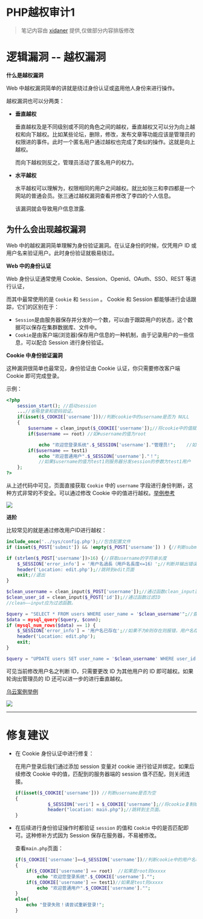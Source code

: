 # PHP越权审计1

> 笔记内容由 [xidaner](https://github.com/xidaner) 提供,仅做部分内容排版修改

# 逻辑漏洞 -- 越权漏洞

**什么是越权漏洞**

Web 中越权漏洞简单的讲就是绕过身份认证或盗用他人身份来进行操作。

越权漏洞也可以分两类：

- **垂直越权**

    垂直越权及是不同级别或不同的角色之间的越权，垂直越权又可以分为向上越权和向下越权。比如某些论坛，删除，修改，发布文章等功能应该是管理员的权限进的事件。此时一个匿名用户通过越权也完成了类似的操作。这就是向上越权。

    而向下越权则反之，管理员活动了匿名用户的权力。

- **水平越权**

    水平越权可以理解为，权限相同的用户之间越权。就比如张三和李四都是一个网站的普通会员。张三通过越权漏洞查看并修改了李四的个人信息。

    该漏洞就会导致用户信息泄露.

## 为什么会出现越权漏洞

Web 中的越权漏洞简单理解为身份验证漏洞。在认证身份的时候，仅凭用户 ID 或用户名来验证用户。此时身份验证就极易绕过。

**Web 中的身份认证**

Web 身份认证通常使用 Cookie、Session、Openid、OAuth、SSO、REST 等进行认证，

而其中最常使用的是 `Cookie` 和 `Session` 。 Cookie 和  Session 都能够进行会话跟踪，它们的区别在于：
- `Session`是由服务器保存并分发的一个数，可以由于跟踪用户的状态，这个数据可以保存在集群数据库、文件中。
- `Cookie`是由客户端(浏览器)保存用户信息的一种机制，由于记录用户的一些信息，可以配合 Session 进行身份验证。

**Cookie 中身份验证漏洞**

这种漏洞很简单也最常见，身份验证由 Cookie 认证，你只需要修改客户端 Cookie 即可完成登录。

示例：
```php
<?php
    session_start(); //启动session
    ...//省略登录和密码验证。
    if(isset($_COOKIE['username']))//判断cookie中的username是否为 NULL
    {
        $username = clean_input($_COOKIE['username']);//将cookie中的值赋给变量$username
        if($username == root) //如#username的值为root

            echo "欢迎您登录系统".$_SESSION['username']."管理员!";    //如果$username的值为root则服务器分发session的参数为root用户
        if($username == test1)
            echo "欢迎普通用户".$_SESSION['username']."！";
            //如果$username的值为test1则服务器分发session的参数为test1用户
    };
?>
```

从上述代码中可见，页面直接获取 `Cookie` 中的 `username` 字段进行身份判断，这种方式非常的不安全。可以通过修改 Cookie 中的值进行越权。[举例参考](https://blog.csdn.net/God_XiangYu/article/details/97989390)

![](../../../../../assets/img/Security/RedTeam/Web安全/PHP代码审计/PHP越权审计1/1.png)

**进阶**

比较常见的就是通过修改用户ID进行越权：
```php
include_once('../sys/config.php');//包含配置文件
if (isset($_POST['submit']) && !empty($_POST['username']) ) {//判断submit的值是否为NULL，并且判断username的值是否为空。

if (strlen($_POST['username'])>16) {//获取username的字符串长度
    $_SESSION['error_info'] = '用户名過長（用戶名長度<=16）';//判断并输出错误信息
    header('Location: edit.php');//跳转到edit页面
    exit;//退出
}

$clean_username = clean_input($_POST['username']);//通过函数clean_input过滤username
$clean_user_id = clean_input($_POST['id']);//通过函数过滤ID
//clean——input应为过滤函数。

$query = "SELECT * FROM users WHERE user_name = '$clean_username'";//查询是否存在过滤后的用户名
$data = mysql_query($query, $conn);
if (mysql_num_rows($data) == 1) {
    $_SESSION['error_info'] = '用户名已存在';//如果不为0则存在则报错，用户名存在
    header('Location: edit.php');
    exit;
}

$query = "UPDATE users SET user_name = '$clean_username' WHERE user_id = '$clean_user_id'";  //更新用户名信息，根据用户id判断。
```
可见当前修改用户名之判断 ID，只需要更改 ID 为其他用户的 ID 即可越权。如果轮询出管理员的 ID 还可以进一步的进行垂直越权。

[乌云案例举例](http://wy.zone.ci/bug_detail.php?wybug_id=wooyun-2016-0212974)

![](../../../../../assets/img/Security/RedTeam/Web安全/PHP代码审计/PHP越权审计1/2.png)

---

# 修复建议

- 在 Cookie 身份认证中进行修复：

    在用户登录后我们通过添加 session 变量对 cookie 进行验证并绑定。如果后续修改 Cookie 中的值，匹配到的服务器端的 session 值不匹配，则关闭连接。

    ```php
    if(isset($_COOKIE['username'])) //判断username是否为空
    {
                $_SESSION['veri'] = $_COOKIE['username'];//将cookie复制给session并保存或编码
                header("location: main.php");//跳转到主页面。
    }
    ```

- 在后续进行身份验证操作时都验证 `session` 的值和 `Cookie` 中的是否匹配即可。这种修补方式因为 Session 保存在服务器，不易被修改。

    查看`main.php`页面：

    ```php
    if($_COOKIE['username']==$_SESSION['username'])//判断cookie中的用户名和session中的是否相同
    {
        if($_COOKIE['username'] == root)  //如果是root则xxxxx
            echo "欢迎您登录系统".$_COOKIE['username']."";
        if($_COOKIE['username'] == test1)//如果是test则xxxxx
            echo "欢迎普通用户".$_COOKIE['username']."";
    }
    else{
        echo "登录失败！请尝试重新登录!";
    }
    ```

